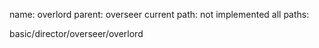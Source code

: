 name: overlord
parent: overseer
current path: not implemented
all paths:

  basic/director/overseer/overlord
